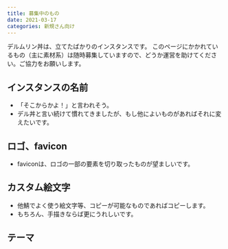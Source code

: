 ```yaml
---
title: 募集中のもの
date: 2021-03-17
categories: 新規さん向け
---
```


デルムリン丼は、立てたばかりのインスタンスです。
このページにかかれているもの（主に素材系）は随時募集していますので、どうか運営を助けてください。ご協力をお願いします。

## インスタンスの名前

- 「そこからかよ！」と言われそう。
- デル丼と言い続けて慣れてきましたが、もし他によいものがあればそれに変えたいです。

## ロゴ、favicon

- faviconは、ロゴの一部の要素を切り取ったものが望ましいです。

## カスタム絵文字

- 他鯖でよく使う絵文字等、コピーが可能なものであればコピーします。
- もちろん、手描きならば更にうれしいです。

## テーマ
